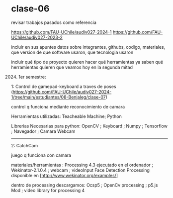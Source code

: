 # clase-06

revisar trabajos pasados como referencia

https://github.com/FAU-UChile/audiv027-2024-1
https://github.com/FAU-UChile/audiv027-2023-2

incluir en sus apuntes datos sobre integrantes, githubs,
codigo, materiales, que version de que software usaron, que tecnologia usaron

incluir qué tipo de proyecto quieren hacer
qué herramientas ya saben
qué herramientas quieren que veamos hoy en la segunda mitad

2024. 1er semestre:

1: Control de gamepad-keyboard a traves de poses (https://github.com/FAU-UChile/audiv027-2024-1/tree/main/estudiantes/08-BenjaIeg/clase-07)

control q funciona mediante reconocimiento de camara

Herramientas utilizadas: Teacheable Machine; Python

Librerias Necesarias para python: OpenCV ; Keyboard ; Numpy ; Tensorflow ; Navegador ; Camara Webcam

---

2: CatchCam

juego q funciona con camara

materiales/herramientas : Processing 4.3 ejecutado en el ordenador ; Wekinator-2.1.0.4 ; webcam ; videoInput Face Detection Processing disponible en [http://www.wekinator.org/examples/]

dentro de processing descargamos: Ocsp5 ; OpenCv processing ; p5.js Mod ; video library for processing 4
